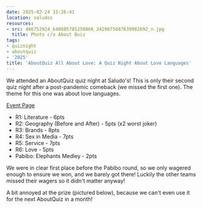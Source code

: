 ```yaml
---
date: 2025-02-24 15:26:41
location: saludos
resources:
- src: 486752924_640685785250866_3429675687639982692_n.jpg
  title: Photo c/o About Quiz
tags:
- quiznight
- aboutquiz
- '2025'
title: 'AboutQuiz All About Love: A Quiz Night About Love Languages'
---
```


We attended an AboutQuiz quiz night at Saludo's! This is only their second quiz night after a post-pandemic comeback (we missed the first one). The theme for this one was about love languages.

[Event Page](https://www.facebook.com/events/1829797124422075)

- R1: Literature - 6pts
- R2: Geography (Before and After) - 5pts (x2 worst joker)
- R3: Brands - 8pts
- R4: Sex in Media - 7pts
- R5: Service - 7pts
- R6: Love - 5pts
- Pabibo: Elephants Medley - 2pts

We were in clear first place before the Pabibo round, so we only wagered enough to ensure we won, and we barely got there! Luckily the other teams missed their wagers so it didn't matter anyway!

A bit annoyed at the prize (pictured below), because we can't even use it for the next AboutQuiz in a month!